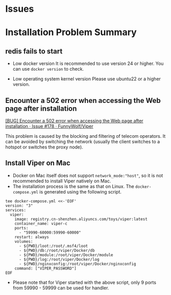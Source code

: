 # Issues

# Installation Problem Summary

## redis fails to start

- Low docker version
  It is recommended to use version 24 or higher. You can use `docker version` to check.

- Low operating system kernel version
  Please use ubuntu22 or a higher version.

## Encounter a 502 error when accessing the Web page after installation

[[BUG] Encounter a 502 error when accessing the Web page after installation · Issue #178 · FunnyWolf/Viper](https://github.com/FunnyWolf/Viper/issues/178)

This problem is caused by the blocking and filtering of telecom operators. It can be avoided by switching the network (usually the client switches to a hotspot or switches the proxy node).

## Install Viper on Mac

- Docker on Mac itself does not support `network_mode:"host"`, so it is not recommended to install Viper natively on Mac.
- The installation process is the same as that on Linux. The `docker-compose.yml` is generated using the following script.

```shell
tee docker-compose.yml <<-'EOF'
version: "3"
services:
  viper:
    image: registry.cn-shenzhen.aliyuncs.com/toys/viper:latest
    container_name: viper-c
    ports:
      - "59990-60000:59990-60000"
    restart: always
    volumes:
      - ${PWD}/loot:/root/.msf4/loot
      - ${PWD}/db:/root/viper/Docker/db
      - ${PWD}/module:/root/viper/Docker/module
      - ${PWD}/log:/root/viper/Docker/log
      - ${PWD}/nginxconfig:/root/viper/Docker/nginxconfig
    command: ["VIPER_PASSWORD"]
EOF
```

- Please note that for Viper started with the above script, only 9 ports from 59990 - 59999 can be used for handler.